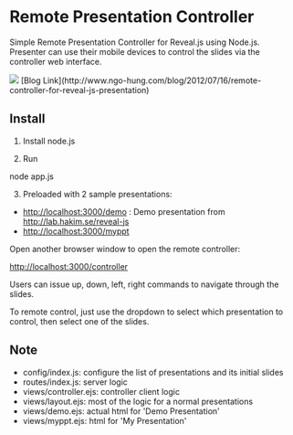 Remote Presentation Controller
==============================

Simple Remote Presentation Controller for Reveal.js using Node.js.
Presenter can use their mobile devices to control the slides via the controller web interface.

<img src="http://www.ngo-hung.com/files/images/RemotePresenter.png" />
[Blog Link](http://www.ngo-hung.com/blog/2012/07/16/remote-controller-for-reveal-js-presentation)

## Install

1) Install node.js

2) Run

node app.js

3) Preloaded with 2 sample presentations:

- [http://localhost:3000/demo](http://localhost:3000/demo) : Demo presentation from <http://lab.hakim.se/reveal-js>
- <http://localhost:3000/myppt>

Open another browser window to open the remote controller:

<http://localhost:3000/controller>

Users can issue up, down, left, right commands to navigate through the slides.

To remote control, just use the dropdown to select which presentation to control, then select one of the slides. 


## Note

- config/index.js: configure the list of presentations and its initial slides
- routes/index.js: server logic
- views/controller.ejs: controller client logic
- views/layout.ejs: most of the logic for a normal presentations 
- views/demo.ejs: actual html for 'Demo Presentation'
- views/myppt.ejs: html for 'My Presentation'



